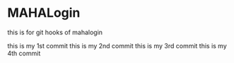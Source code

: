 # MAHALogin
this is for git hooks  of mahalogin


this is my 1st commit
this is my 2nd commit
this is my 3rd commit
this is my 4th commit





